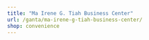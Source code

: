 ```yaml
---
title: "Ma Irene G. Tiah Business Center"
url: /ganta/ma-irene-g-tiah-business-center/
shop: convenience
---
```

